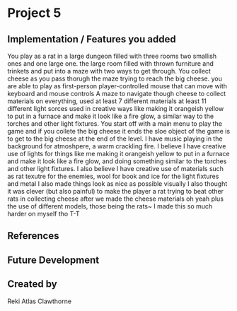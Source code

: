 # Project 5
## Implementation / Features you added
You play as a rat in a large dungeon filled with three rooms two smallish ones and one large one. the large room filled with thrown furniture and trinkets and put into a maze with two ways to get through.
You collect cheese as you pass thorugh the maze trying to reach the big cheese.
you are able to play as first-person player-controlled mouse that can move with keyboard and mouse controls
A maze to navigate though 
cheese to collect 
materials on everything, used at least 7 different materials
at least 11 different light sorces used in creative ways like making it orangeish yellow to put in a furnace and make it look like a fire glow, a similar way to the torches and other light fixtures. 
You start off with a main menu to play the game and if you collete the big cheese it ends
the sloe object of the game is to get to the big cheese at the end of the level.
I have music playing in the background for atmoshpere, a warm crackling fire.
I believe I have creative use of lights for things like me making it orangeish yellow to put in a furnace and make it look like a fire glow, and doing something similar to the torches and other light fixtures. 
I also believe I have creative use of materials such as rat texutre for the enemies, wool for book and ice for the light fixtures and metal
I also made things look as nice as possible visually 
I also thought it was clever (but also painful) to make the player a rat trying to beat other rats in collecting cheese after we made the cheese materials
oh yeah plus the use of different models, those being the rats~ 
I made this so much harder on myself tho T-T

## References

## Future Development

## Created by
Reki Atlas Clawthorne
